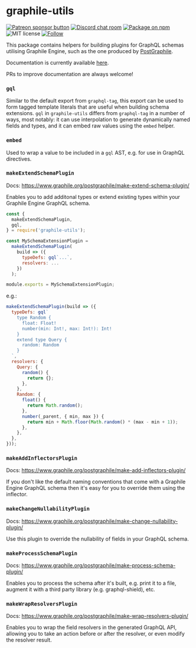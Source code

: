 # graphile-utils

<span class="badge-patreon"><a href="https://patreon.com/benjie" title="Support Graphile development on Patreon"><img src="https://img.shields.io/badge/sponsor-via%20Patreon-orange.svg" alt="Patreon sponsor button" /></a></span>
[![Discord chat room](https://img.shields.io/discord/489127045289476126.svg)](http://discord.gg/graphile)
[![Package on npm](https://img.shields.io/npm/v/graphile-utils.svg?style=flat)](https://www.npmjs.com/package/graphile-utils)
![MIT license](https://img.shields.io/npm/l/graphile-utils.svg)
[![Follow](https://img.shields.io/badge/twitter-@GraphileHQ-blue.svg)](https://twitter.com/GraphileHQ)

This package contains helpers for building plugins for GraphQL schemas
utilising Graphile Engine, such as the one produced by
[PostGraphile](https://graphile.org/postgraphile).

Documentation is currently available
[here](https://graphile.org/postgraphile/extending/).

PRs to improve documentation are always welcome!

### `gql`

Similar to the default export from `graphql-tag`, this export can be used to
form tagged template literals that are useful when building schema
extensions. `gql` in `graphile-utils` differs from `graphql-tag` in a number
of ways, most notably: it can use interpolation to generate dynamically named
fields and types, and it can embed raw values using the `embed` helper.

### `embed`

Used to wrap a value to be included in a `gql` AST, e.g. for use in GraphQL
directives.

### `makeExtendSchemaPlugin`

Docs: https://www.graphile.org/postgraphile/make-extend-schema-plugin/

Enables you to add additonal types or extend existing types within your
Graphile Engine GraphQL schema.

```js
const {
  makeExtendSchemaPlugin,
  gql,
} = require('graphile-utils');

const MySchemaExtensionPlugin =
  makeExtendSchemaPlugin(
    build => ({
      typeDefs: gql`...`,
      resolvers: ...
    })
  );

module.exports = MySchemaExtensionPlugin;
```

e.g.:

```js
makeExtendSchemaPlugin(build => ({
  typeDefs: gql`
    type Random {
      float: Float!
      number(min: Int!, max: Int!): Int!
    }
    extend type Query {
      random: Random
    }
  `,
  resolvers: {
    Query: {
      random() {
        return {};
      },
    },
    Random: {
      float() {
        return Math.random();
      },
      number(_parent, { min, max }) {
        return min + Math.floor(Math.random() * (max - min + 1));
      },
    },
  },
}));
```

### `makeAddInflectorsPlugin`

Docs: https://www.graphile.org/postgraphile/make-add-inflectors-plugin/

If you don't like the default naming conventions that come with a Graphile
Engine GraphQL schema then it's easy for you to override them using the
inflector.

### `makeChangeNullabilityPlugin`

Docs: https://www.graphile.org/postgraphile/make-change-nullability-plugin/

Use this plugin to override the nullability of fields in your GraphQL schema.

### `makeProcessSchemaPlugin`

Docs: https://www.graphile.org/postgraphile/make-process-schema-plugin/

Enables you to process the schema after it's built, e.g. print it to a file,
augment it with a third party library (e.g. graphql-shield), etc.

### `makeWrapResolversPlugin`

Docs: https://www.graphile.org/postgraphile/make-wrap-resolvers-plugin/

Enables you to wrap the field resolvers in the generated GraphQL API,
allowing you to take an action before or after the resolver, or even modify
the resolver result.
